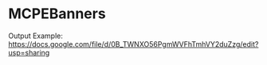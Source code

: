 MCPEBanners
===========
Output Example: https://docs.google.com/file/d/0B_TWNXO56PgmWVFhTmhVY2duZzg/edit?usp=sharing
